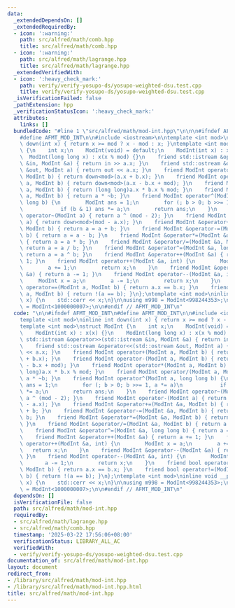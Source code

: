```yaml
---
data:
  _extendedDependsOn: []
  _extendedRequiredBy:
  - icon: ':warning:'
    path: src/alfred/math/comb.hpp
    title: src/alfred/math/comb.hpp
  - icon: ':warning:'
    path: src/alfred/math/lagrange.hpp
    title: src/alfred/math/lagrange.hpp
  _extendedVerifiedWith:
  - icon: ':heavy_check_mark:'
    path: verify/verify-yosupo-ds/yosupo-weighted-dsu.test.cpp
    title: verify/verify-yosupo-ds/yosupo-weighted-dsu.test.cpp
  _isVerificationFailed: false
  _pathExtension: hpp
  _verificationStatusIcon: ':heavy_check_mark:'
  attributes:
    links: []
  bundledCode: "#line 1 \"src/alfred/math/mod-int.hpp\"\n\n\n#ifndef AFMT_MOD_INT\n\
    #define AFMT_MOD_INT\n\n#include <iostream>\n\ntemplate <int mod>\ninline int\
    \ down(int x) { return x >= mod ? x - mod : x; }\ntemplate <int mod>\nstruct ModInt\
    \ {\n    int x;\n    ModInt(void) = default;\n    ModInt(int x) : x(x) {}\n  \
    \  ModInt(long long x) : x(x % mod) {}\n    friend std::istream &operator>>(std::istream\
    \ &in, ModInt &a) { return in >> a.x; }\n    friend std::ostream &operator<<(std::ostream\
    \ &out, ModInt a) { return out << a.x; }\n    friend ModInt operator+(ModInt a,\
    \ ModInt b) { return down<mod>(a.x + b.x); }\n    friend ModInt operator-(ModInt\
    \ a, ModInt b) { return down<mod>(a.x - b.x + mod); }\n    friend ModInt operator*(ModInt\
    \ a, ModInt b) { return (long long)a.x * b.x % mod; }\n    friend ModInt operator/(ModInt\
    \ a, ModInt b) { return a * ~b; }\n    friend ModInt operator^(ModInt a, long\
    \ long b) {\n        ModInt ans = 1;\n        for (; b > 0; b >>= 1, a *= a)\n\
    \            if (b & 1) ans *= a;\n        return ans;\n    }\n    friend ModInt\
    \ operator~(ModInt a) { return a ^ (mod - 2); }\n    friend ModInt operator-(ModInt\
    \ a) { return down<mod>(mod - a.x); }\n    friend ModInt &operator+=(ModInt &a,\
    \ ModInt b) { return a = a + b; }\n    friend ModInt &operator-=(ModInt &a, ModInt\
    \ b) { return a = a - b; }\n    friend ModInt &operator*=(ModInt &a, ModInt b)\
    \ { return a = a * b; }\n    friend ModInt &operator/=(ModInt &a, ModInt b) {\
    \ return a = a / b; }\n    friend ModInt &operator^=(ModInt &a, long long b) {\
    \ return a = a ^ b; }\n    friend ModInt &operator++(ModInt &a) { return a +=\
    \ 1; }\n    friend ModInt operator++(ModInt &a, int) {\n        ModInt x = a;\n\
    \        a += 1;\n        return x;\n    }\n    friend ModInt &operator--(ModInt\
    \ &a) { return a -= 1; }\n    friend ModInt operator--(ModInt &a, int) {\n   \
    \     ModInt x = a;\n        a -= 1;\n        return x;\n    }\n    friend bool\
    \ operator==(ModInt a, ModInt b) { return a.x == b.x; }\n    friend bool operator!=(ModInt\
    \ a, ModInt b) { return !(a == b); }\n};\ntemplate <int mod>\ninline void __print(ModInt<mod>\
    \ x) {\n    std::cerr << x;\n}\n\nusing m998 = ModInt<998244353>;\nusing m107\
    \ = ModInt<1000000007>;\n\n#endif // AFMT_MOD_INT\n"
  code: "\n\n#ifndef AFMT_MOD_INT\n#define AFMT_MOD_INT\n\n#include <iostream>\n\n\
    template <int mod>\ninline int down(int x) { return x >= mod ? x - mod : x; }\n\
    template <int mod>\nstruct ModInt {\n    int x;\n    ModInt(void) = default;\n\
    \    ModInt(int x) : x(x) {}\n    ModInt(long long x) : x(x % mod) {}\n    friend\
    \ std::istream &operator>>(std::istream &in, ModInt &a) { return in >> a.x; }\n\
    \    friend std::ostream &operator<<(std::ostream &out, ModInt a) { return out\
    \ << a.x; }\n    friend ModInt operator+(ModInt a, ModInt b) { return down<mod>(a.x\
    \ + b.x); }\n    friend ModInt operator-(ModInt a, ModInt b) { return down<mod>(a.x\
    \ - b.x + mod); }\n    friend ModInt operator*(ModInt a, ModInt b) { return (long\
    \ long)a.x * b.x % mod; }\n    friend ModInt operator/(ModInt a, ModInt b) { return\
    \ a * ~b; }\n    friend ModInt operator^(ModInt a, long long b) {\n        ModInt\
    \ ans = 1;\n        for (; b > 0; b >>= 1, a *= a)\n            if (b & 1) ans\
    \ *= a;\n        return ans;\n    }\n    friend ModInt operator~(ModInt a) { return\
    \ a ^ (mod - 2); }\n    friend ModInt operator-(ModInt a) { return down<mod>(mod\
    \ - a.x); }\n    friend ModInt &operator+=(ModInt &a, ModInt b) { return a = a\
    \ + b; }\n    friend ModInt &operator-=(ModInt &a, ModInt b) { return a = a -\
    \ b; }\n    friend ModInt &operator*=(ModInt &a, ModInt b) { return a = a * b;\
    \ }\n    friend ModInt &operator/=(ModInt &a, ModInt b) { return a = a / b; }\n\
    \    friend ModInt &operator^=(ModInt &a, long long b) { return a = a ^ b; }\n\
    \    friend ModInt &operator++(ModInt &a) { return a += 1; }\n    friend ModInt\
    \ operator++(ModInt &a, int) {\n        ModInt x = a;\n        a += 1;\n     \
    \   return x;\n    }\n    friend ModInt &operator--(ModInt &a) { return a -= 1;\
    \ }\n    friend ModInt operator--(ModInt &a, int) {\n        ModInt x = a;\n \
    \       a -= 1;\n        return x;\n    }\n    friend bool operator==(ModInt a,\
    \ ModInt b) { return a.x == b.x; }\n    friend bool operator!=(ModInt a, ModInt\
    \ b) { return !(a == b); }\n};\ntemplate <int mod>\ninline void __print(ModInt<mod>\
    \ x) {\n    std::cerr << x;\n}\n\nusing m998 = ModInt<998244353>;\nusing m107\
    \ = ModInt<1000000007>;\n\n#endif // AFMT_MOD_INT\n"
  dependsOn: []
  isVerificationFile: false
  path: src/alfred/math/mod-int.hpp
  requiredBy:
  - src/alfred/math/lagrange.hpp
  - src/alfred/math/comb.hpp
  timestamp: '2025-03-22 17:56:06+08:00'
  verificationStatus: LIBRARY_ALL_AC
  verifiedWith:
  - verify/verify-yosupo-ds/yosupo-weighted-dsu.test.cpp
documentation_of: src/alfred/math/mod-int.hpp
layout: document
redirect_from:
- /library/src/alfred/math/mod-int.hpp
- /library/src/alfred/math/mod-int.hpp.html
title: src/alfred/math/mod-int.hpp
---
```

